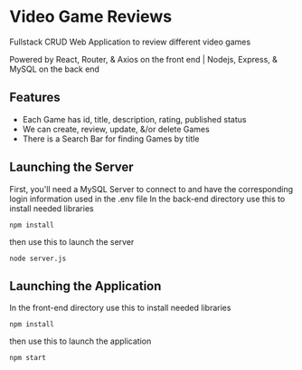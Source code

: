 # Video Game Reviews

Fullstack CRUD Web Application to review different video games

Powered by React, Router, & Axios on the front end | Nodejs, Express, & MySQL on the back end

## Features

- Each Game has id, title, description, rating, published status
- We can create, review, update, &/or delete Games
- There is a Search Bar for finding Games by title

## Launching the Server

First, you'll need a MySQL Server to connect to and have the corresponding login information used in the .env file
In the back-end directory use this to install needed libraries

    npm install

then use this to launch the server

    node server.js

## Launching the Application

In the front-end directory use this to install needed libraries

    npm install

then use this to launch the application

    npm start
